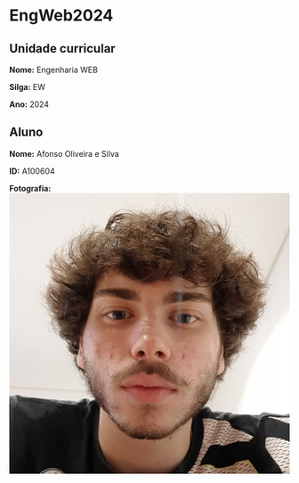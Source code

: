 # EngWeb2024

## Unidade curricular

**Nome:** Engenharia WEB

**Silga:** EW

**Ano:** 2024

## Aluno

**Nome:** Afonso Oliveira e Silva

**ID:** A100604

**Fotografia:** 
![Fotografia do aluno](./myPhoto.jpg)